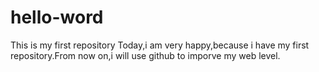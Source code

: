 # hello-word
This is my first repository
Today,i am very happy,because i have my first repository.From now on,i will use github to imporve my web level.
